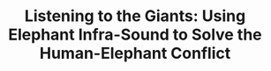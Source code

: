 ---
layout: publications
categories: publications 
title: "Listening to the Giants: Using Elephant Infra-Sound to Solve the Human-Elephant Conflict"
authors: Poshitha Dabare, Chathura Suduwella, Asanka Sayakkara, Damitha Sandaruwan, Chamath Keppitiyagama, Kasun De Zoysa, Kasun Hewage, Thiemo Voigt
conference: 6th ACM Workshop on Real World Wireless Sensor Networks
conferenceinfo: 
---